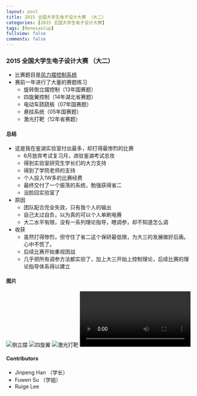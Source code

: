 ```yaml
---
layout: post
title: 2015 全国大学生电子设计大赛 （大二）
categories: [2015 全国大学生电子设计大赛]
tags: [RenesasCup]
fullview: false
comments: false
---
```





### 2015 全国大学生电子设计大赛 （大二）

* 比赛题目是[风力摆控制系统](https://github.com/whutddk/My-WUT/blob/master/2015电子设计国赛/doc/风力摆控制系统(B题).pdf)
* 赛前一年进行了大量的赛题练习
    - 旋转倒立摆控制（13年国赛题）
    - 四旋翼控制（14年湖北省赛题）
    - 电动车跷跷板（07年国赛题）
    - 悬挂系统（05年国赛题）
    - 激光打靶（12年省赛题）

#### 总结
* 这是我在鉴湖实验室付出最多，却打得最惨烈的比赛
    - 6月放弃考试复习月，进驻鉴湖考试总攻
    - 得到实验室研究生学长们的大力支持
    - 得到了学院老师的支持
    - 个人投入1W多的比赛经费
    - 最终交付了一个振荡的系统，勉强获得省二
    - 没脸回实验室了
* 原因
    - 团队配合完全失效，只有我个人的输出
    - 自己太过自负，以为真的可以个人单刷电赛
    - 大二水平有限，没有一系列理论指导，瞎调参，却不知道怎么调
* 收获
    - 虽然打得惨烈，但守住了省二这个保研最低限，为大三的发展做好后盾。心中不慌了。
    - 后续比赛开始重视团战
    - 几乎把所有调参方法都实验了，加上大三开始上控制理论，后续比赛的理论指导体系得以建立

#### 图片

![倒立摆](https://github.com/whutddk/My-WUT/blob/master/2015电子设计国赛/doc/倒立摆/mmexport1465474197571.jpg)
![四旋翼](https://github.com/whutddk/My-WUT/blob/master/2015电子设计国赛/doc/四旋翼/7e0edf155bd21f120afb0397ff8248d6e01761bc.jpg)
![激光打靶](https://github.com/whutddk/My-WUT/blob/master/2015电子设计国赛/doc/激光打靶/微信图片_2019013121595724.jpg)
![风力摆原型](https://github.com/whutddk/My-WUT/blob/master/2015电子设计国赛/doc/风力摆/bf55f16d7ba4039cdfdbb038c446ddf1.mp4)

#### Contributors

* Jinpeng Han （学长）
* Fuwen Su （学姐）
* Ruige Lee

